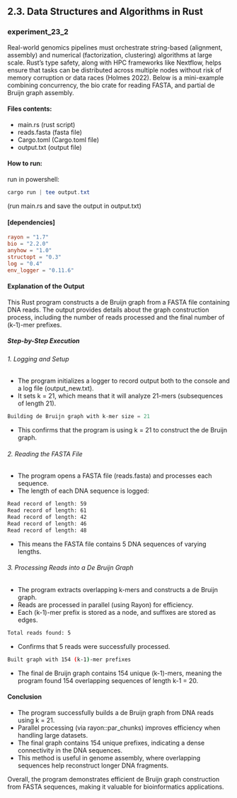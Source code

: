 ## 2.3. Data Structures and Algorithms in Rust

### experiment_23_2

Real-world genomics pipelines must orchestrate string-based (alignment, assembly) and numerical (factorization, clustering) algorithms at large scale. Rust’s type safety, along with HPC frameworks like Nextflow, helps ensure that tasks can be distributed across multiple nodes without risk of memory corruption or data races (Holmes 2022). Below is a mini-example combining concurrency, the bio crate for reading FASTA, and partial de Bruijn graph assembly.

#### Files contents:
* main.rs (rust script)
* reads.fasta (fasta file)
* Cargo.toml (Cargo.toml file)
* output.txt (output file)

#### How to run:

run in powershell:

```powershell
cargo run | tee output.txt
```

(run main.rs and save the output in output.txt)
  
#### [dependencies]

```toml
rayon = "1.7"
bio = "2.2.0"
anyhow = "1.0"
structopt = "0.3"
log = "0.4"
env_logger = "0.11.6"
```

#### Explanation of the Output
This Rust program constructs a de Bruijn graph from a FASTA file containing DNA reads. The output provides details about the graph construction process, including the number of reads processed and the final number of (k-1)-mer prefixes.

##### Step-by-Step Execution

###### 1. Logging and Setup

* The program initializes a logger to record output both to the console and a log file (output_new.txt).
* It sets k = 21, which means that it will analyze 21-mers (subsequences of length 21).

```rust
Building de Bruijn graph with k-mer size = 21
```

* This confirms that the program is using k = 21 to construct the de Bruijn graph.

###### 2. Reading the FASTA File

* The program opens a FASTA file (reads.fasta) and processes each sequence.
* The length of each DNA sequence is logged:

```sh
Read record of length: 59
Read record of length: 61
Read record of length: 42
Read record of length: 46
Read record of length: 48
```

* This means the FASTA file contains 5 DNA sequences of varying lengths.

###### 3. Processing Reads into a De Bruijn Graph

* The program extracts overlapping k-mers and constructs a de Bruijn graph.
* Reads are processed in parallel (using Rayon) for efficiency.
* Each (k-1)-mer prefix is stored as a node, and suffixes are stored as edges.

```sh
Total reads found: 5
```

* Confirms that 5 reads were successfully processed.

```sh
Built graph with 154 (k-1)-mer prefixes
```

* The final de Bruijn graph contains 154 unique (k-1)-mers, meaning the program found 154 overlapping sequences of length k-1 = 20.
  
#### Conclusion
* The program successfully builds a de Bruijn graph from DNA reads using k = 21.
* Parallel processing (via rayon::par_chunks) improves efficiency when handling large datasets.
* The final graph contains 154 unique prefixes, indicating a dense connectivity in the DNA sequences.
* This method is useful in genome assembly, where overlapping sequences help reconstruct longer DNA fragments.

Overall, the program demonstrates efficient de Bruijn graph construction from FASTA sequences, making it valuable for bioinformatics applications.

